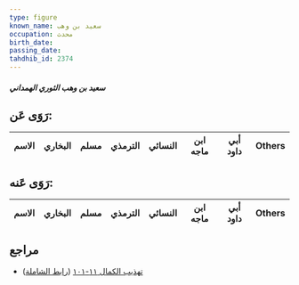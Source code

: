 ```yaml
---
type: figure
known_name: سعيد بن وهب
occupation: محدث
birth_date:
passing_date:
tahdhib_id: 2374
---
```

##### سعيد بن وهب الثوري الهمداني

## رَوَى عَن:
| الاسم | البخاري | مسلم | الترمذي | النسائي | ابن ماجه | أبي داود | Others |
| ----- | ------- | ---- | ------- | ------- | -------- | -------- | ------ |
## رَوَى عَنه:
| الاسم | البخاري | مسلم | الترمذي | النسائي | ابن ماجه | أبي داود | Others |
| ----- | ------- | ---- | ------- | ------- | -------- | -------- | ------ |
## مراجع
- [تهذيب الكمال ١١-١٠١](obsidian://open?vault=Tahdhib-al-Kamal&file=Figures/٢٣٧٤-سعيد%20بن%20وهب%20الثوري%20الهمداني) ([رابط الشاملة](https://shamela.ws/book/3722/5421))